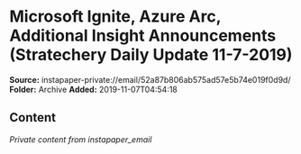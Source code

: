 # Microsoft Ignite, Azure Arc, Additional Insight Announcements (Stratechery Daily Update 11-7-2019)

**Source:** instapaper-private://email/52a87b806ab575ad57e5b74e019f0d9d/
**Folder:** Archive
**Added:** 2019-11-07T04:54:18




## Content
*Private content from instapaper_email*
